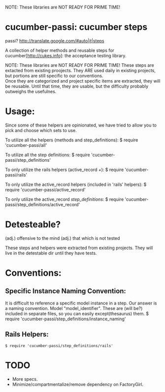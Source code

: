 NOTE:  These libraries are NOT READY FOR PRIME TIME!

cucumber-passi: cucumber steps
===============

passi? http://translate.google.com/#auto|it|steps

A collection of helper methods and reusable steps for cucumber[http://cukes.info]: the
acceptance testing library.


NOTE:  These libraries are NOT READY FOR PRIME TIME!
These steps are extacted from existing proojects.  They ARE used daily in existing projects, but portions are still specific to our conventions.  
Once they are categorized and project specific items are extracted, they will be reusable.  Until that time, they are usable, but the difficulty probably outweighs the usefulnes.


Usage:
======
Since some of these helpers are opinionated, we have tried to allow you to pick and choose which sets to use.

To utilize all the helpers (methods and step_definitions):
    $ require 'cucumber-passi/all'

To utilize all the step definitions:
    $ require 'cucumber-passi/step_definitions'

To only utilize the rails helpers (active_record +):
    $ require 'cucumber-passi/rails'

To only utilize the active_record helpers (included in 'rails' helpers):
    $ require 'cucumber-passi/active_record'

To only utilize the active_record *step_definitions*:
    $ require 'cucumber-passi/step_definitions/active_record'


Detesteable?
============

(adj.) offensive to the mind
(adj.) that which is not tested

These steps and helpers were extracted from existing projects.  They will live in the detestable dir until they have tests.


Conventions:
============

Specific Instance Naming Convention:
------------------------------------
It is difficult to reference a specific model instance in a step.  Our answer is a naming convention.  Model "model_identifier".
These are (will be?) included in separate files, so you can easily except(thesaurus) them.
    $ require 'cucumber-passi/step_definitions/instance_naming'



Rails Helpers:
--------------
    $ require 'cucumber-passi/step_definitions/rails'


TODO
=====
* More specs.  
* Minimize/compartmentalize/remove dependency on FactoryGirl.
